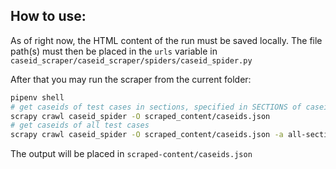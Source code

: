 ## How to use:
As of right now, the HTML content of the run must be saved locally. The file path(s) must then be placed in the ```urls``` variable in ```caseid_scraper/caseid_scraper/spiders/caseid_spider.py```

After that you may run the scraper from the current folder:
```bash
pipenv shell
# get caseids of test cases in sections, specified in SECTIONS of caseid_spider.py
scrapy crawl caseid_spider -O scraped_content/caseids.json 
# get caseids of all test cases
scrapy crawl caseid_spider -O scraped_content/caseids.json -a all-sections=True
```
The output will be placed in ```scraped-content/caseids.json```
